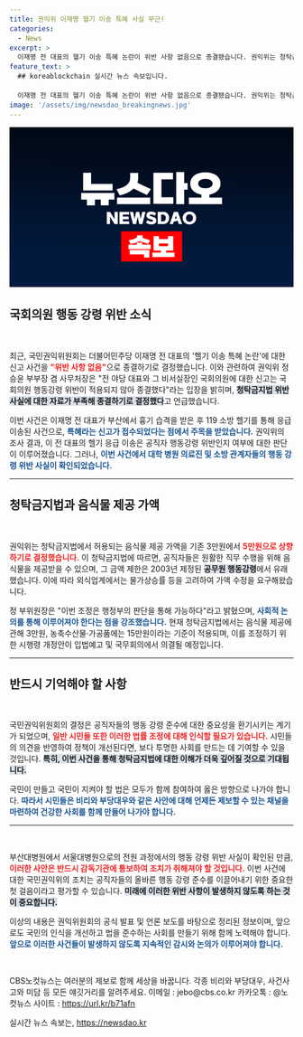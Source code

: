 ```yaml
---
title: 권익위 이재명 헬기 이송 특혜 사실 무근!
categories:
  - News
excerpt: >
  이재명 전 대표의 헬기 이송 특혜 논란이 위반 사항 없음으로 종결됐습니다. 권익위는 청탁금지법에 따라 음식물 제공 가액을 5만원으로 상향조정하기로 결정했습니다.
feature_text: >
  ## koreablockchain 실시간 뉴스 속보입니다.

  이재명 전 대표의 헬기 이송 특혜 논란이 위반 사항 없음으로 종결됐습니다. 권익위는 청탁금지법에 따라 음식물 제공 가액을 5만원으로 상향조정하기로 결정했습니다.
image: '/assets/img/newsdao_breakingnews.jpg'
---
```


<p><img src="/assets/img/newsdao_breakingnews.jpg" alt="koreablockchain 속보" /></p>

<h2 data-ke-size="size26">국회의원 행동 강령 위반 소식</h2>

<p data-ke-size="size16">&nbsp;</p>

<p data-ke-size="size16">최근, 국민권익위원회는 더불어민주당 이재명 전 대표의 '헬기 이송 특혜 논란'에 대한 신고 사건을 <b><span style="color: #ee2323;">"위반 사항 없음"</span></b>으로 종결하기로 결정했습니다. 이와 관련하여 권익위 정승윤 부부장 겸 사무처장은 "전 야당 대표와 그 비서실장인 국회의원에 대한 신고는 국회의원 행동강령 위반이 적용되지 않아 종결했다"라는 입장을 밝히며, <b><span style="background-color: #21538527;">청탁금지법 위반 사실에 대한 자료가 부족해 종결하기로 결정했다</span></b>고 언급했습니다.</p>

<p data-ke-size="size16">이번 사건은 이재명 전 대표가 부산에서 흉기 습격을 받은 후 119 소방 헬기를 통해 응급 이송된 사건으로, <b><span style="color: #1a5490;">특혜라는 신고가 접수되었다는 점에서 주목을 받았습니다.</span></b> 권익위의 조사 결과, 이 전 대표의 헬기 응급 이송은 공직자 행동강령 위반인지 여부에 대한 판단이 이루어졌습니다. 그러나, <b><span style="color: #1a5490;">이번 사건에서 대학 병원 의료진 및 소방 관계자들의 행동 강령 위반 사실이 확인되었습니다.</span></b></p>

<hr>

<h2 data-ke-size="size26">청탁금지법과 음식물 제공 가액</h2>

<p data-ke-size="size16">&nbsp;</p>

<p data-ke-size="size16">권익위는 청탁금지법에서 허용되는 음식물 제공 가액을 기존 3만원에서 <b><span style="color: #ee2323;">5만원으로 상향하기로 결정했습니다.</span></b> 이 청탁금지법에 따르면, 공직자들은 원활한 직무 수행을 위해 음식물을 제공받을 수 있으며, 그 금액 제한은 2003년 제정된 <b><span style="background-color: #21538527;">공무원 행동강령</span></b>에서 유래했습니다. 이에 따라 외식업계에서는 물가상승률 등을 고려하여 가액 수정을 요구해왔습니다.</p>

<p data-ke-size="size16">정 부위원장은 "이번 조정은 행정부의 판단을 통해 가능하다"라고 밝혔으며, <b><span style="color: #1a5490;">사회적 논의를 통해 이루어져야 한다는 점을 강조했습니다.</span></b> 현재 청탁금지법에서는 음식물 제공에 관해 3만원, 농축수산물·가공품에는 15만원이라는 기준이 적용되며, 이를 조정하기 위한 시행령 개정안이 입법예고 및 국무회의에서 의결될 예정입니다.</p>

<hr>

<h2 data-ke-size="size26">반드시 기억해야 할 사항</h2>

<p data-ke-size="size16">&nbsp;</p>

<p data-ke-size="size16">국민권익위원회의 결정은 공직자들의 행동 강령 준수에 대한 중요성을 환기시키는 계기가 되었으며, <b><span style="color: #ee2323;">일반 시민들 또한 이러한 법률 조정에 대해 인식할 필요가 있습니다.</span></b> 시민들의 의견을 반영하여 정책이 개선된다면, 보다 투명한 사회를 만드는 데 기여할 수 있을 것입니다. <b><span style="background-color: #21538527;">특히, 이번 사건을 통해 청탁금지법에 대한 이해가 더욱 깊어질 것으로 기대됩니다.</span></b></p>

<p data-ke-size="size16">국민이 만들고 국민이 지켜야 할 법은 모두가 함께 참여하여 옳은 방향으로 나가야 합니다. <b><span style="color: #1a5490;">따라서 시민들은 비리와 부당대우와 같은 사안에 대해 언제든 제보할 수 있는 채널을 마련하여 건강한 사회를 함께 만들어 나가야 합니다.</span></b></p>

<hr>

<p data-ke-size="size16">&nbsp;</p>

<p data-ke-size="size16">부산대병원에서 서울대병원으로의 전원 과정에서의 행동 강령 위반 사실이 확인된 만큼, <b><span style="color: #ee2323;">이러한 사안은 반드시 감독기관에 통보하여 조치가 취해져야 할 것입니다.</span></b> 이번 사건에 대한 국민권익위의 조치는 공직자들의 올바른 행동 강령 준수를 이끌어내기 위한 중요한 첫 걸음이라고 평가할 수 있습니다. <b><span style="background-color: #21538527;">미래에 이러한 위반 사항이 발생하지 않도록 하는 것이 중요합니다.</span></b></p>

<p data-ke-size="size16">이상의 내용은 권익위원회의 공식 발표 및 언론 보도를 바탕으로 정리된 정보이며, 앞으로도 국민의 인식을 개선하고 법을 준수하는 사회를 만들기 위해 함께 노력해야 합니다. <b><span style="color: #1a5490;">앞으로 이러한 사건들이 발생하지 않도록 지속적인 감시와 논의가 이루어져야 합니다.</span></b></p>

<p data-ke-size="size16">&nbsp;</p>

<p data-ke-size="size16">CBS노컷뉴스는 여러분의 제보로 함께 세상을 바꿉니다. 각종 비리와 부당대우, 사건사고와 미담 등 모든 얘깃거리를 알려주세요. 이메일 : jebo@cbs.co.kr 카카오톡 : @노컷뉴스 사이트 : <a href="https://url.kr/b71afn" target="_blank">https://url.kr/b71afn</a></p>
실시간 뉴스 속보는, <a href="https://newsdao.kr" rel="dofollow">https://newsdao.kr</a>


